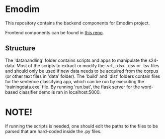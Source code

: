 # Emodim

This repository contains the backend components for Emodim project.

Frontend components can be found in [this repo](https://github.com/JokkeT/emodim-front).

## Structure

The 'datahandling' folder contains scripts and apps to manipulate the s24-data. Most of the scripts to extract or 
modify the .vrt, .xlsx, .csv or .tsv files and should only be used if new data needs to be acquired from the corpus
(or other text files in 'data' folder). The 'build' and 'dist' folders contain files for the sentence classifying app, 
which can be run by executing the 'trainingdata.exe' file. By running 'run.bat', the flask server for the word-based 
classifier demo is ran in localhost:5000.

# NOTE!
If running the scripts is needed, one should edit the paths to the files to be parsed that are hard-coded inside the .py files.